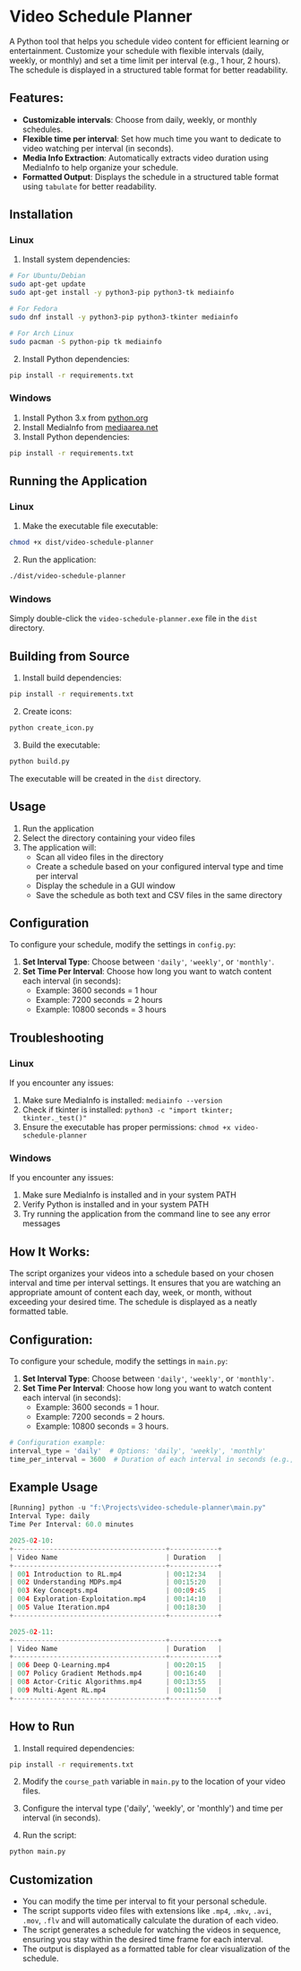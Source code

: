 # Video Schedule Planner

A Python tool that helps you schedule video content for efficient learning or entertainment. Customize your schedule with flexible intervals (daily, weekly, or monthly) and set a time limit per interval (e.g., 1 hour, 2 hours). The schedule is displayed in a structured table format for better readability.

## Features:
- **Customizable intervals**: Choose from daily, weekly, or monthly schedules.
- **Flexible time per interval**: Set how much time you want to dedicate to video watching per interval (in seconds).
- **Media Info Extraction**: Automatically extracts video duration using MediaInfo to help organize your schedule.
- **Formatted Output**: Displays the schedule in a structured table format using `tabulate` for better readability.

## Installation

### Linux
1. Install system dependencies:
```bash
# For Ubuntu/Debian
sudo apt-get update
sudo apt-get install -y python3-pip python3-tk mediainfo

# For Fedora
sudo dnf install -y python3-pip python3-tkinter mediainfo

# For Arch Linux
sudo pacman -S python-pip tk mediainfo
```

2. Install Python dependencies:
```bash
pip install -r requirements.txt
```

### Windows
1. Install Python 3.x from [python.org](https://www.python.org/downloads/)
2. Install MediaInfo from [mediaarea.net](https://mediaarea.net/en/MediaInfo/Download/Windows)
3. Install Python dependencies:
```bash
pip install -r requirements.txt
```

## Running the Application

### Linux
1. Make the executable file executable:
```bash
chmod +x dist/video-schedule-planner
```

2. Run the application:
```bash
./dist/video-schedule-planner
```

### Windows
Simply double-click the `video-schedule-planner.exe` file in the `dist` directory.

## Building from Source

1. Install build dependencies:
```bash
pip install -r requirements.txt
```

2. Create icons:
```bash
python create_icon.py
```

3. Build the executable:
```bash
python build.py
```

The executable will be created in the `dist` directory.

## Usage
1. Run the application
2. Select the directory containing your video files
3. The application will:
   - Scan all video files in the directory
   - Create a schedule based on your configured interval type and time per interval
   - Display the schedule in a GUI window
   - Save the schedule as both text and CSV files in the same directory

## Configuration
To configure your schedule, modify the settings in `config.py`:

1. **Set Interval Type**: Choose between `'daily'`, `'weekly'`, or `'monthly'`.
2. **Set Time Per Interval**: Choose how long you want to watch content each interval (in seconds):
    - Example: 3600 seconds = 1 hour
    - Example: 7200 seconds = 2 hours
    - Example: 10800 seconds = 3 hours

## Troubleshooting

### Linux
If you encounter any issues:
1. Make sure MediaInfo is installed: `mediainfo --version`
2. Check if tkinter is installed: `python3 -c "import tkinter; tkinter._test()"`
3. Ensure the executable has proper permissions: `chmod +x video-schedule-planner`

### Windows
If you encounter any issues:
1. Make sure MediaInfo is installed and in your system PATH
2. Verify Python is installed and in your system PATH
3. Try running the application from the command line to see any error messages

## How It Works:
The script organizes your videos into a schedule based on your chosen interval and time per interval settings. It ensures that you are watching an appropriate amount of content each day, week, or month, without exceeding your desired time. The schedule is displayed as a neatly formatted table.

## Configuration:
To configure your schedule, modify the settings in `main.py`:

1. **Set Interval Type**: Choose between `'daily'`, `'weekly'`, or `'monthly'`.
2. **Set Time Per Interval**: Choose how long you want to watch content each interval (in seconds):
    - Example: 3600 seconds = 1 hour.
    - Example: 7200 seconds = 2 hours.
    - Example: 10800 seconds = 3 hours.

```python
# Configuration example:
interval_type = 'daily'  # Options: 'daily', 'weekly', 'monthly'
time_per_interval = 3600  # Duration of each interval in seconds (e.g., 1 hour = 3600)
```

## Example Usage
```python
[Running] python -u "f:\Projects\video-schedule-planner\main.py"
Interval Type: daily
Time Per Interval: 60.0 minutes

2025-02-10:
+--------------------------------------+------------+
| Video Name                           | Duration   |
+--------------------------------------+------------+
| 001 Introduction to RL.mp4           | 00:12:34   |
| 002 Understanding MDPs.mp4           | 00:15:20   |
| 003 Key Concepts.mp4                 | 00:09:45   |
| 004 Exploration-Exploitation.mp4     | 00:14:10   |
| 005 Value Iteration.mp4              | 00:18:30   |
+--------------------------------------+------------+

2025-02-11:
+--------------------------------------+------------+
| Video Name                           | Duration   |
+--------------------------------------+------------+
| 006 Deep Q-Learning.mp4              | 00:20:15   |
| 007 Policy Gradient Methods.mp4      | 00:16:40   |
| 008 Actor-Critic Algorithms.mp4      | 00:13:55   |
| 009 Multi-Agent RL.mp4               | 00:11:50   |
+--------------------------------------+------------+
```

## How to Run
1. Install required dependencies:
```bash
pip install -r requirements.txt
```
2. Modify the `course_path` variable in `main.py` to the location of your video files.

3. Configure the interval type ('daily', 'weekly', or 'monthly') and time per interval (in seconds).

4. Run the script:
```bash
python main.py
```

## Customization
* You can modify the time per interval to fit your personal schedule.
* The script supports video files with extensions like `.mp4`, `.mkv`, `.avi`, `.mov`, `.flv` and will automatically calculate the duration of each video.
* The script generates a schedule for watching the videos in sequence, ensuring you stay within the desired time frame for each interval.
* The output is displayed as a formatted table for clear visualization of the schedule.

